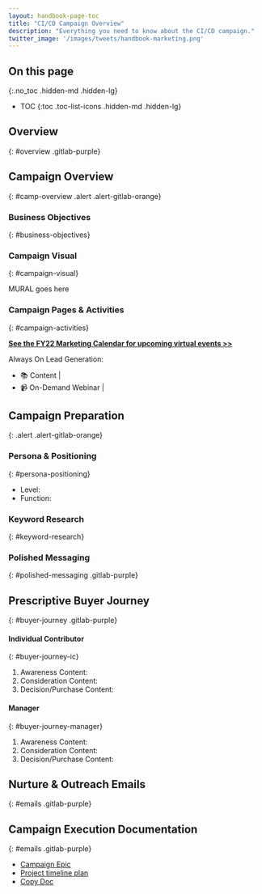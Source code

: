 ```yaml
---
layout: handbook-page-toc
title: "CI/CD Campaign Overview"
description: "Everything you need to know about the CI/CD campaign."
twitter_image: '/images/tweets/handbook-marketing.png'
---
```


## On this page
{:.no_toc .hidden-md .hidden-lg}

- TOC
{:toc .toc-list-icons .hidden-md .hidden-lg}

## Overview
{: #overview .gitlab-purple}
<!-- DO NOT CHANGE THIS ANCHOR -->


## Campaign Overview
{: #camp-overview .alert .alert-gitlab-orange}

### Business Objectives
{: #business-objectives}
<!-- DO NOT CHANGE THIS ANCHOR -->


### Campaign Visual
{: #campaign-visual}
<!-- DO NOT CHANGE THIS ANCHOR -->

MURAL goes here

### Campaign Pages & Activities
{: #campaign-activities}
<!-- DO NOT CHANGE THIS ANCHOR -->

**[See the FY22 Marketing Calendar for upcoming virtual events >>]()**

Always On Lead Generation:
* :books: Content | 
* :video_camera: On-Demand Webinar | 

## Campaign Preparation
{: .alert .alert-gitlab-orange}

### Persona & Positioning
{: #persona-positioning}
<!-- DO NOT CHANGE THIS ANCHOR -->
* Level: 
* Function: 

### Keyword Research
{: #keyword-research}
<!-- DO NOT CHANGE THIS ANCHOR -->


### Polished Messaging
{: #polished-messaging .gitlab-purple}
<!-- DO NOT CHANGE THIS ANCHOR -->


## Prescriptive Buyer Journey
{: #buyer-journey .gitlab-purple}
<!-- DO NOT CHANGE THIS ANCHOR -->


#### Individual Contributor
{: #buyer-journey-ic}
<!-- DO NOT CHANGE THIS ANCHOR -->
1. Awareness Content: 
1. Consideration Content: 
1. Decision/Purchase Content: 

#### Manager
{: #buyer-journey-manager}
<!-- DO NOT CHANGE THIS ANCHOR -->
1. Awareness Content: 
1. Consideration Content: 
1. Decision/Purchase Content: 

## Nurture & Outreach Emails
{: #emails .gitlab-purple}
<!-- DO NOT CHANGE THIS ANCHOR -->

## Campaign Execution Documentation
{: #emails .gitlab-purple}
<!-- DO NOT CHANGE THIS ANCHOR -->
* [Campaign Epic]()
* [Project timeline plan]()
* [Copy Doc]()
